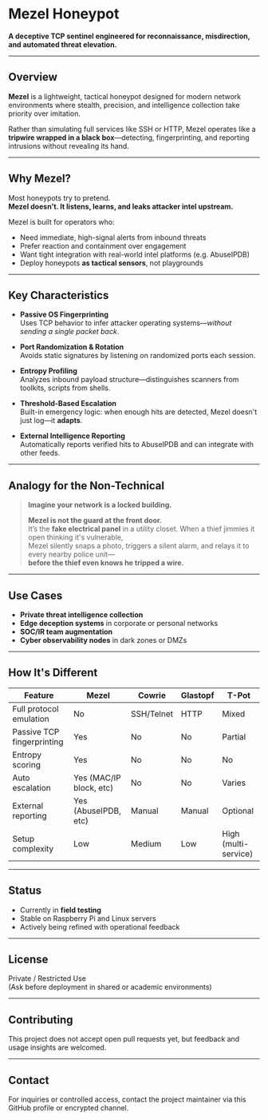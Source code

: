 # Mezel Honeypot

**A deceptive TCP sentinel engineered for reconnaissance, misdirection, and automated threat elevation.**

---

## Overview

**Mezel** is a lightweight, tactical honeypot designed for modern network environments where stealth, precision, and intelligence collection take priority over imitation.

Rather than simulating full services like SSH or HTTP, Mezel operates like a **tripwire wrapped in a black box**—detecting, fingerprinting, and reporting intrusions without revealing its hand.

---

## Why Mezel?

Most honeypots try to pretend.  
**Mezel doesn't. It listens, learns, and leaks attacker intel upstream.**

Mezel is built for operators who:

- Need immediate, high-signal alerts from inbound threats
- Prefer reaction and containment over engagement
- Want tight integration with real-world intel platforms (e.g. AbuseIPDB)
- Deploy honeypots **as tactical sensors**, not playgrounds

---

## Key Characteristics

- **Passive OS Fingerprinting**  
  Uses TCP behavior to infer attacker operating systems—*without sending a single packet back*.

- **Port Randomization & Rotation**  
  Avoids static signatures by listening on randomized ports each session.

- **Entropy Profiling**  
  Analyzes inbound payload structure—distinguishes scanners from toolkits, scripts from shells.

- **Threshold-Based Escalation**  
  Built-in emergency logic: when enough hits are detected, Mezel doesn't just log—it **adapts**.

- **External Intelligence Reporting**  
  Automatically reports verified hits to AbuseIPDB and can integrate with other feeds.

---

## Analogy for the Non-Technical

> **Imagine your network is a locked building.**  
>  
> **Mezel is not the guard at the front door.**  
> It’s the **fake electrical panel** in a utility closet. When a thief jimmies it open thinking it's vulnerable,  
> Mezel silently snaps a photo, triggers a silent alarm, and relays it to every nearby police unit—  
> **before the thief even knows he tripped a wire.**

---

## Use Cases

- **Private threat intelligence collection**
- **Edge deception systems** in corporate or personal networks
- **SOC/IR team augmentation**
- **Cyber observability nodes** in dark zones or DMZs

---

## How It's Different

| Feature                     | Mezel                   | Cowrie         | Glastopf       | T-Pot              |
|----------------------------|-------------------------|----------------|----------------|--------------------|
| Full protocol emulation    | No                      | SSH/Telnet     | HTTP           | Mixed              |
| Passive TCP fingerprinting | Yes                     | No             | No             | Partial            |
| Entropy scoring            | Yes                     | No             | No             | No                 |
| Auto escalation            | Yes (MAC/IP block, etc) | No             | No             | Varies             |
| External reporting         | Yes (AbuseIPDB, etc)    | Manual         | Manual         | Optional           |
| Setup complexity           | Low                     | Medium         | Low            | High (multi-service)|

---

## Status

- Currently in **field testing**
- Stable on Raspberry Pi and Linux servers
- Actively being refined with operational feedback

---

## License

Private / Restricted Use  
(Ask before deployment in shared or academic environments)

---

## Contributing

This project does not accept open pull requests yet, but feedback and usage insights are welcomed.

---

## Contact

For inquiries or controlled access, contact the project maintainer via this GitHub profile or encrypted channel.